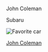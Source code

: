 John Coleman

Subaru

![Favorite car](http://strongauto.net/wp-content/uploads/images/2006-Subaru-Outback_12583.jpg)

[John Coleman](john_coleman.md)
